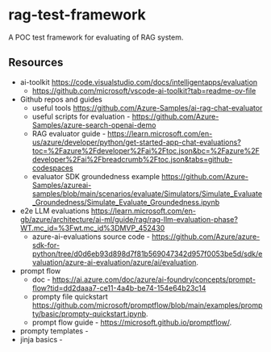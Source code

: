 # rag-test-framework
A POC test framework for evaluating of RAG system.

## Resources
* ai-toolkit https://code.visualstudio.com/docs/intelligentapps/evaluation  
    * https://github.com/microsoft/vscode-ai-toolkit?tab=readme-ov-file  
* Github repos and guides 
    * useful tools https://github.com/Azure-Samples/ai-rag-chat-evaluator  
    * useful scripts for evaluation - https://github.com/Azure-Samples/azure-search-openai-demo 
    * RAG evaluator guide - https://learn.microsoft.com/en-us/azure/developer/python/get-started-app-chat-evaluations?toc=%2Fazure%2Fdeveloper%2Fai%2Ftoc.json&bc=%2Fazure%2Fdeveloper%2Fai%2Fbreadcrumb%2Ftoc.json&tabs=github-codespaces  
    * evaluator SDK groundedness example https://github.com/Azure-Samples/azureai-samples/blob/main/scenarios/evaluate/Simulators/Simulate_Evaluate_Groundedness/Simulate_Evaluate_Groundedness.ipynb  
* e2e LLM evaluations https://learn.microsoft.com/en-gb/azure/architecture/ai-ml/guide/rag/rag-llm-evaluation-phase?WT.mc_id=%3Fwt.mc_id%3DMVP_452430  
    * azure-ai-evaluations source code - https://github.com/Azure/azure-sdk-for-python/tree/d0d6eb93d898d7f81b569047342d957f0053be5d/sdk/evaluation/azure-ai-evaluation/azure/ai/evaluation. 
* prompt flow 
    * doc - https://ai.azure.com/doc/azure/ai-foundry/concepts/prompt-flow?tid=dd2daaa7-ce11-4a4b-be74-154e64b23c14  
    * prompty file quickstart https://github.com/microsoft/promptflow/blob/main/examples/prompty/basic/prompty-quickstart.ipynb. 
    * prompt flow guide - https://microsoft.github.io/promptflow/.  
* prompty templates -   
* jinja basics -  

